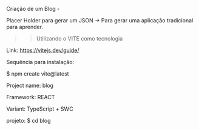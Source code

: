 Criação de um Blog - 

Placer Holder para gerar um JSON -> Para gerar uma aplicação tradicional para aprender.

>> Utilizando o VITE como tecnologia 

Link: https://vitejs.dev/guide/

Sequência para instalação:


$ npm create vite@latest

Project name: blog

Framework: REACT

Variant:  TypeScript + SWC

projeto: $ cd blog







